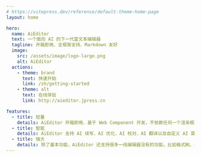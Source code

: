 ```yaml
---
# https://vitepress.dev/reference/default-theme-home-page
layout: home

hero:
  name: AiEditor
  text: 一个面向 AI 的下一代富文本编辑器
  tagline: 开箱即用、全框架支持、Markdown 友好
  image:
    src: /assets/image/logo-large.png
    alt: AiEditor
  actions:
    - theme: brand
      text: 快速开始 
      link: /zh/getting-started
    - theme: alt
      text: 在线体验
      link: http://aieditor.jpress.cn

features:
  - title: 轻量
    details: AiEditor 开箱即用、基于 Web Component 开发，不依赖任何一个渲染框架（比如 Vue、React 等），因此，它几乎可以和任何开发框架集成使用。
  - title: 智能
    details: AiEditor 支持 AI 续写、AI 优化、AI 校对、AI 翻译以及自定义 AI 菜单及其 Prompts。支持对接星火大模型、文心一言、ChatGPT 以及私有大模型。
  - title: 强大
    details: 除了基本功能，AiEditor 还支持很多一线编辑器没有的功能，比如格式刷、单元格的合并与解除、亮色主题、暗色主题、手机适配等等功能。
---
```


